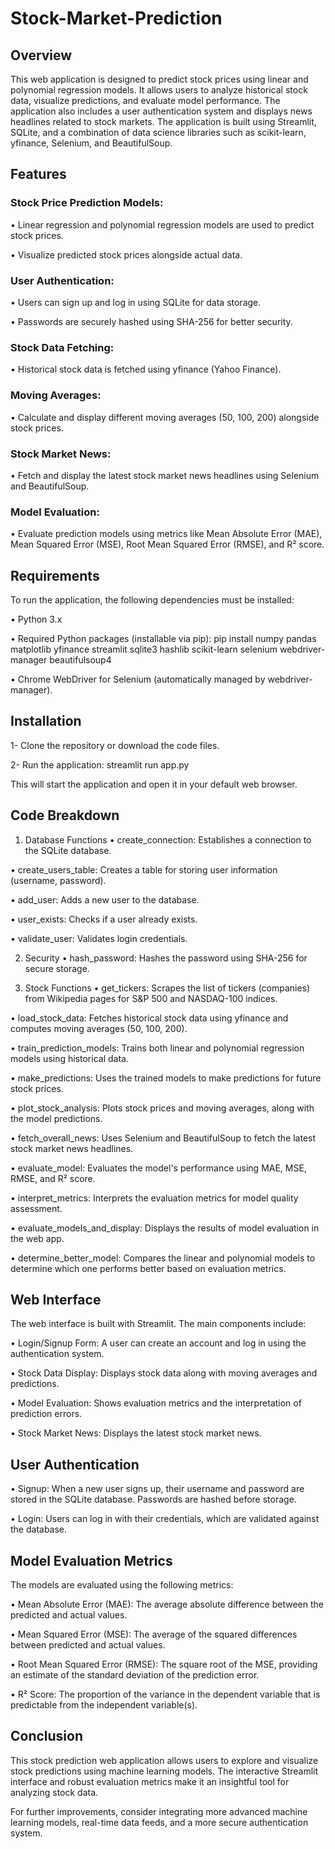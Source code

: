 # Stock-Market-Prediction

## Overview
This web application is designed to predict stock prices using linear and polynomial regression models. It allows users to analyze historical stock data, visualize predictions, and evaluate model performance. The application also includes a user authentication system and displays news headlines related to stock markets. The application is built using Streamlit, SQLite, and a combination of data science libraries such as scikit-learn, yfinance, Selenium, and BeautifulSoup.

## Features
  ### Stock Price Prediction Models:

  • Linear regression and polynomial regression models are used to predict stock prices.

  •  Visualize predicted stock prices alongside actual data.

  ### User Authentication:

  • Users can sign up and log in using SQLite for data storage.

  • Passwords are securely hashed using SHA-256 for better security.

  ### Stock Data Fetching:

  • Historical stock data is fetched using yfinance (Yahoo Finance).

  ### Moving Averages:

  • Calculate and display different moving averages (50, 100, 200) alongside stock prices.

  ### Stock Market News:

  • Fetch and display the latest stock market news headlines using Selenium and BeautifulSoup.

  ### Model Evaluation:

  • Evaluate prediction models using metrics like Mean Absolute Error (MAE), Mean Squared Error (MSE), Root Mean Squared Error (RMSE), and R² score.

## Requirements
  To run the application, the following dependencies must be installed:

  • Python 3.x

  • Required Python packages (installable via pip):
    pip install numpy pandas matplotlib yfinance streamlit sqlite3 hashlib scikit-learn selenium webdriver-manager beautifulsoup4
    
  • Chrome WebDriver for Selenium (automatically managed by webdriver-manager).

## Installation
  1- Clone the repository or download the code files.

  2- Run the application:
    streamlit run app.py
    
This will start the application and open it in your default web browser.

## Code Breakdown
  1. Database Functions
  • create_connection: Establishes a connection to the SQLite database.

  • create_users_table: Creates a table for storing user information (username, password).

  • add_user: Adds a new user to the database.

  • user_exists: Checks if a user already exists.

  • validate_user: Validates login credentials.

2. Security
  • hash_password: Hashes the password using SHA-256 for secure storage.

3. Stock Functions
  • get_tickers: Scrapes the list of tickers (companies) from Wikipedia pages for S&P 500 and NASDAQ-100 indices.

  • load_stock_data: Fetches historical stock data using yfinance and computes moving averages (50, 100, 200).

  • train_prediction_models: Trains both linear and polynomial regression models using historical data.

  • make_predictions: Uses the trained models to make predictions for future stock prices.

  • plot_stock_analysis: Plots stock prices and moving averages, along with the model predictions.

  • fetch_overall_news: Uses Selenium and BeautifulSoup to fetch the latest stock market news headlines.

  • evaluate_model: Evaluates the model's performance using MAE, MSE, RMSE, and R² score.

  • interpret_metrics: Interprets the evaluation metrics for model quality assessment.

  • evaluate_models_and_display: Displays the results of model evaluation in the web app.

  • determine_better_model: Compares the linear and polynomial models to determine which one performs better based on evaluation metrics.

## Web Interface
The web interface is built with Streamlit. The main components include:

  • Login/Signup Form: A user can create an account and log in using the authentication system.

  • Stock Data Display: Displays stock data along with moving averages and predictions.

  • Model Evaluation: Shows evaluation metrics and the interpretation of prediction errors.

  • Stock Market News: Displays the latest stock market news.

## User Authentication
  • Signup: When a new user signs up, their username and password are stored in the SQLite database. Passwords are hashed before storage.

  • Login: Users can log in with their credentials, which are validated against the database.

## Model Evaluation Metrics
The models are evaluated using the following metrics:

  • Mean Absolute Error (MAE): The average absolute difference between the predicted and actual values.

  • Mean Squared Error (MSE): The average of the squared differences between predicted and actual values.

  • Root Mean Squared Error (RMSE): The square root of the MSE, providing an estimate of the standard deviation of the prediction error.

  • R² Score: The proportion of the variance in the dependent variable that is predictable from the independent variable(s).

## Conclusion
This stock prediction web application allows users to explore and visualize stock predictions using machine learning models. The interactive Streamlit interface and robust evaluation metrics make it an insightful tool for analyzing stock data.

For further improvements, consider integrating more advanced machine learning models, real-time data feeds, and a more secure authentication system.

